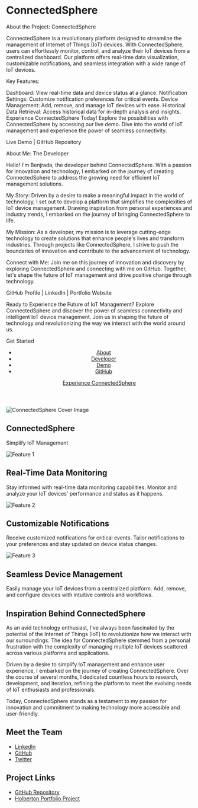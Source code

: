# ConnectedSphere
About the Project: ConnectedSphere

ConnectedSphere is a revolutionary platform designed to streamline the management of Internet of Things (IoT) devices. With ConnectedSphere, users can effortlessly monitor, control, and analyze their IoT devices from a centralized dashboard. Our platform offers real-time data visualization, customizable notifications, and seamless integration with a wide range of IoT devices.

Key Features:

Dashboard: View real-time data and device status at a glance.
Notification Settings: Customize notification preferences for critical events.
Device Management: Add, remove, and manage IoT devices with ease.
Historical Data Retrieval: Access historical data for in-depth analysis and insights.
Experience ConnectedSphere Today!
Explore the possibilities with ConnectedSphere by accessing our live demo. Dive into the world of IoT management and experience the power of seamless connectivity.

Live Demo | GitHub Repository

About Me: The Developer

Hello! I'm Benjrada, the developer behind ConnectedSphere. With a passion for innovation and technology, I embarked on the journey of creating ConnectedSphere to address the growing need for efficient IoT management solutions.

My Story:
Driven by a desire to make a meaningful impact in the world of technology, I set out to develop a platform that simplifies the complexities of IoT device management. Drawing inspiration from personal experiences and industry trends, I embarked on the journey of bringing ConnectedSphere to life.

My Mission:
As a developer, my mission is to leverage cutting-edge technology to create solutions that enhance people's lives and transform industries. Through projects like ConnectedSphere, I strive to push the boundaries of innovation and contribute to the advancement of technology.

Connect with Me:
Join me on this journey of innovation and discovery by exploring ConnectedSphere and connecting with me on GitHub. Together, let's shape the future of IoT management and drive positive change through technology.

GitHub Profile | LinkedIn | Portfolio Website

Ready to Experience the Future of IoT Management?
Explore ConnectedSphere and discover the power of seamless connectivity and intelligent IoT device management. Join us in shaping the future of technology and revolutionizing the way we interact with the world around us.

Get Started


<!DOCTYPE html>
<html lang="en">
<head>
    <meta charset="UTF-8">
    <meta name="viewport" content="width=device-width, initial-scale=1.0">
    <title>ConnectedSphere - Simplify IoT Management</title>
    <link rel="stylesheet" href="styles.css">
</head>
<body>

<header>
    <nav>
        <ul>
            <li><a href="#about">About</a></li>
            <li><a href="#developer">Developer</a></li>
            <li><a href="#demo">Demo</a></li>
            <li><a href="#github">GitHub</a></li>
        </ul>
    </nav>
    <a href="#demo" class="btn-demo">Experience ConnectedSphere</a>
</header>

<section class="intro">
    <div class="cover-image">
        <img src="cover_image.jpg" alt="ConnectedSphere Cover Image">
    </div>
    <div class="project-info">
        <h1>ConnectedSphere</h1>
        <p>Simplify IoT Management</p>
    </div>
</section>
<section id="features" class="features-section">
    <div class="feature">
        <img src="feature1.jpg" alt="Feature 1">
        <h2>Real-Time Data Monitoring</h2>
        <p>Stay informed with real-time data monitoring capabilities. Monitor and analyze your IoT devices' performance and status as it happens.</p>
    </div>
    <div class="feature">
        <img src="feature2.jpg" alt="Feature 2">
        <h2>Customizable Notifications</h2>
        <p>Receive customized notifications for critical events. Tailor notifications to your preferences and stay updated on device status changes.</p>
    </div>
    <div class="feature">
        <img src="feature3.jpg" alt="Feature 3">
        <h2>Seamless Device Management</h2>
        <p>Easily manage your IoT devices from a centralized platform. Add, remove, and configure devices with intuitive controls and workflows.</p>
    </div>
</section>
<section id="about" class="about-section">
    <div class="inspiration">
        <h2>Inspiration Behind ConnectedSphere</h2>
        <p>As an avid technology enthusiast, I've always been fascinated by the potential of the Internet of Things (IoT) to revolutionize how we interact with our surroundings. The idea for ConnectedSphere stemmed from a personal frustration with the complexity of managing multiple IoT devices scattered across various platforms and applications.</p>
        <p>Driven by a desire to simplify IoT management and enhance user experience, I embarked on the journey of creating ConnectedSphere. Over the course of several months, I dedicated countless hours to research, development, and iteration, refining the platform to meet the evolving needs of IoT enthusiasts and professionals.</p>
        <p>Today, ConnectedSphere stands as a testament to my passion for innovation and commitment to making technology more accessible and user-friendly.</p>
    </div>
    <div class="team-members">
        <h2>Meet the Team</h2>
        <ul>
            <li><a href="https://www.linkedin.com/in/teammember1" target="_blank">LinkedIn</a></li>
            <li><a href="https://github.com/teammember1" target="_blank">GitHub</a></li>
            <li><a href="https://twitter.com/teammember1" target="_blank">Twitter</a></li>
        </ul>
        <!-- Repeat the above structure for each team member -->
    </div>
    <div class="project-links">
        <h2>Project Links</h2>
        <ul>
            <li><a href="https://github.com/your-username/connected-sphere" target="_blank">GitHub Repository</a></li>
            <li><a href="https://github.com/your-username/connected-sphere" target="_blank">Holberton Portfolio Project</a></li>
        </ul>
    </div>
</section>

</body>
</html>
